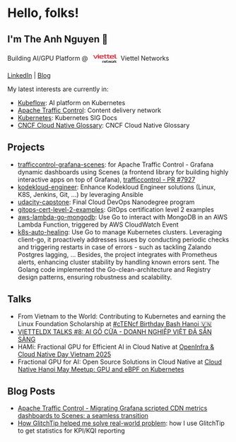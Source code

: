 # Hello, folks!

## I'm The Anh Nguyen 👋

Building AI/GPU Platform @ <img align="center" src="./assets/viettel_networks.png" alt="Viettel Networks" height="30" /> Viettel Networks

[LinkedIn](https://www.linkedin.com/in/ntheanh201/) | [Blog](https://ntheanh201.id.vn/)

My latest interests are currently in:

- [Kubeflow](https://github.com/kubeflow/kubeflow/pulls/ntheanh201): AI platform on Kubernetes
- [Apache Traffic Control](https://github.com/apache/trafficcontrol/pulls?q=is%3Apr+author%3Antheanh201+): Content delivery network
- [Kubernetes](https://github.com/kubernetes/website/pulls?q=is%3Apr+author%3Antheanh201+): Kubernetes SIG Docs
- [CNCF Cloud Native Glossary](https://github.com/cncf/glossary/pulls?q=is%3Apr+author%3Antheanh201+): CNCF Cloud Native Glossary

## Projects

- [trafficcontrol-grafana-scenes](https://github.com/ntheanh201/trafficcontrol-grafana-scenes): for Apache Traffic Control - Grafana dynamic dashboards using Scenes (a frontend library for building highly interactive apps on top of Grafana), [trafficcontrol - PR #7927](https://github.com/apache/trafficcontrol/pull/7927)
- [kodekloud-engineer](https://github.com/ntheanh201/kodekloud-engineer): Enhance Kodekloud Engineer solutions (Linux, K8S, Jenkins, Git, ...) by leveraging Ansible 
- [udacity-capstone](https://github.com/ntheanh201/udacity-capstone): Final Cloud DevOps Nanodegree program
- [gitops-cert-level-2-examples](https://github.com/ntheanh201/gitops-cert-level-2-examples): GitOps certification level 2 examples
- [aws-lambda-go-mongodb](https://github.com/ntheanh201/aws-lambda-go-mongodb): Use Go to interact with MongoDB in an AWS Lambda Function, triggered by AWS CloudWatch Event
- [k8s-auto-healing](https://github.com/ntheanh201/k8s-auto-healing): Use Go to manage Kubernetes clusters. Leveraging client-go, it proactively addresses issues by conducting periodic checks and triggering restarts in case of errors - such as tackling Zalando Postgres lagging, ... Besides, the project integrates with Prometheus alerts, enhancing cluster stability by handling known errors sent. The Golang code implemented the Go-clean-architecture and Registry design patterns, ensuring robustness and scalability.

## Talks
- From Vietnam to the World: Contributing to Kubernetes and earning the Linux Foundation Scholarship at [#cTENcf Birthday Bash Hanoi 🇻🇳](https://community.cncf.io/events/details/cncf-cloud-native-hanoi-presents-ctencf-birthday-bash-hanoi/)
- [VIETTELDX TALKS #8: AI GÕ CỬA - DOANH NGHIỆP VIỆT ĐÃ SẴN SÀNG](https://www.youtube.com/watch?v=8pN4ft0OzpY)
- HAMi: Fractional GPU for Efficient AI in Cloud Native at [OpenInfra & Cloud Native Day Vietnam 2025](https://www.vietopeninfra.org/void2025)
- Fractional GPU for AI: Open Source Solutions in Cloud Native at [Cloud Native Hanoi May Meetup: GPU and eBPF on Kubernetes](https://community.cncf.io/events/details/cncf-cloud-native-hanoi-presents-may-meetup-gpu-and-ebpf-on-kubernetes/)


## Blog Posts
- [Apache Traffic Control - Migrating Grafana scripted CDN metrics dashboards to Scenes: a seamless transition](https://ntheanh201.hashnode.dev/apache-traffic-control-migrating-grafana-scripted-cdn-metrics-dashboards-to-scenes-a-seamless-transition)
- [How GlitchTip helped me solve real-world problem](https://ntheanh201.id.vn/articles/how-glitchtip-helped-me-solve-real-world-problem.html):
  how I use GlitchTip to get statistics for KPI/KQI reporting

